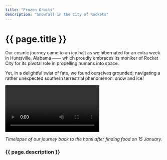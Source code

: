 ```yaml
---
title: "Frozen Orbits"
description: "Snowfall in the City of Rockets"
---
```


# {{ page.title }}

Our cosmic journey came to an icy halt as we hibernated for an extra week in Huntsville, Alabama —— which proudly embraces its moniker of Rocket City for its pivotal role in propelling humans into space. 

Yet, in a delightful twist of fate, we found ourselves grounded; 
                    navigating a rather unexpected southern terrestrial phenomenon: snow and ice! 

![Timelapse of snowy roads in Huntsville, Alabama taken on 15 January.](/assets/img/SnowDay.mov "Timelapse of snowy roads in Huntsville, Alabama taken on 15 January.")

_Timelapse of our journey back to the hotel after finding food on 15 January._


### {{ page.description }}
<!---
think about a cool space related title to capture my time in Huntsville, al. It snowed while we were here. The first week we were basically snowed in, well iced in. Luckily, on day 1 or 2 we realized we were in for a freeze and snuck out while the snow was still fresh to grab some food from the local grocery store. We extended a week here because the whole city was shut down. They didn't have any ice clearing equipment. So, we waited for the one digit temperatures to climb and the rain to drench the ice before venturing out again. 

We In this city, where rockets soar and dreams take flight, we experienced a rare winter spectacle. Just as we were settling into the rhythm of Huntsville's space-infused aura, the skies decided to blanket the city in a shimmering layer of snow, turning it into a winter wonderland. However, this beauty came with a twist – the city was iced in, and so were we!

On day one, as the first flurries began to dance from the sky, we sensed an imminent change. With a quick dash to the local grocery store, we stocked up on essentials, preparing for what would become a week of hibernation. As the temperatures plunged to single digits, Huntsville transformed before our eyes, the ice encapsulating everything in a silent, frosty embrace.

This unexpected pause in our journey turned out to be a blessing in disguise. Hunkered down, we found ourselves reflecting on the beauty and power of nature – a force that, much like space, is vast, awe-inspiring, and at times, wonderfully unpredictable. We spent our days watching the winter scene unfold outside our window, reading, sharing stories, and planning future adventures.

As the city, unaccustomed to such wintry spells, waited for the ice to melt, we too waited, finding joy in the stillness. There's something profoundly peaceful about being snowed in, especially when you're in a city that's usually all about launching into the great beyond.

After a week, as the ice began to relent under the gentle persuasion of rain and rising temperatures, we ventured out again. The Rocket City, still dusted with remnants of snow, welcomed us back into its fold. Our exploration of Huntsville, delayed but not deterred, began anew – this time with the fresh perspective that only an unexpected winter hibernation can bring.

So, as we continue our journey through the Strange Loops of our world, let's not forget the beauty of the unexpected detours. Sometimes, it's in these frozen moments that we find warmth, reflection, and a renewed sense of wonder.

Until the next update, keep your eyes to the skies and your hearts open to the surprises along the way!

--- 

This post aims to capture the serendipity and reflective nature of your unexpected stay in Huntsville, emphasizing the beauty and peace found in these unforeseen circumstances.

-->
